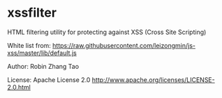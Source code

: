 # xssfilter
HTML filtering utility for protecting against XSS (Cross Site Scripting)

White list from:  https://raw.githubusercontent.com/leizongmin/js-xss/master/lib/default.js

Author: Robin Zhang Tao

License: Apache License 2.0
http://www.apache.org/licenses/LICENSE-2.0.html
